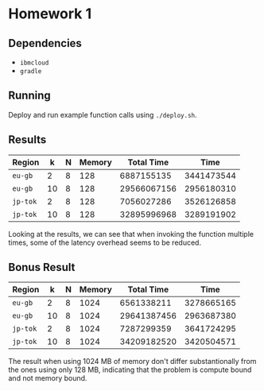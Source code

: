 # Homework 1

## Dependencies

- `ibmcloud`
- `gradle`

## Running

Deploy and run example function calls using `./deploy.sh`.

## Results

| Region   |  k | N | Memory |  Total Time |       Time |
|----------|----|---|--------|-------------|------------|
| `eu-gb`  |  2 | 8 |    128 |  6887155135 | 3441473544 |
| `eu-gb`  | 10 | 8 |    128 | 29566067156 | 2956180310 |
| `jp-tok` |  2 | 8 |    128 |  7056027286 | 3526126858 |
| `jp-tok` | 10 | 8 |    128 | 32895996968 | 3289191902 |

Looking at the results, we can see that when invoking the function multiple
times, some of the latency overhead seems to be reduced.

## Bonus Result

| Region   |  k | N | Memory |  Total Time |        Time |
|----------|----|---|--------|-------------|-------------|
| `eu-gb`  |  2 | 8 |   1024 |  6561338211 |  3278665165 |
| `eu-gb`  | 10 | 8 |   1024 | 29641387456 |  2963687380 |
| `jp-tok` |  2 | 8 |   1024 |  7287299359 |  3641724295 |
| `jp-tok` | 10 | 8 |   1024 | 34209182520 |  3420504571 |

The result when using 1024 MB of memory don't differ substantionally from the
ones using only 128 MB, indicating that the problem is compute bound and not
memory bound.
